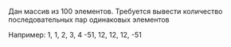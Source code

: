 Дан массив из 100 элементов. Требуется вывести количество последовательных пар одинаковых элементов

Например: 1, 1, 2, 3, 4 -51, 12, 12, 12, -51 
